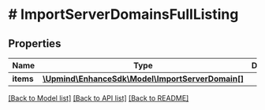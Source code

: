 # # ImportServerDomainsFullListing

## Properties

Name | Type | Description | Notes
------------ | ------------- | ------------- | -------------
**items** | [**\Upmind\EnhanceSdk\Model\ImportServerDomain[]**](ImportServerDomain.md) |  |

[[Back to Model list]](../../README.md#models) [[Back to API list]](../../README.md#endpoints) [[Back to README]](../../README.md)
